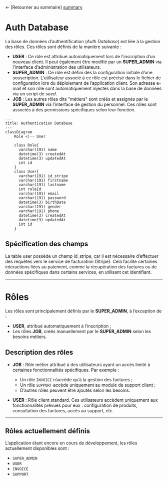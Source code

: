← [Retourner au sommaire] [summary]


# Auth Database

La base de données d’authentification (*Auth Database*) est liée à la gestion des rôles. Ces rôles sont définis de la manière suivante :

- **USER** : Ce rôle est attribué automatiquement lors de l’inscription d’un nouveau client. Il peut également être modifié par un **SUPER_ADMIN** via l’interface d’administration des utilisateurs.
- **SUPER_ADMIN** : Ce rôle est défini dès la configuration initiale d’une souscription. L’utilisateur associé à ce rôle est précisé dans le fichier de configuration lors du déploiement de l’application client. Son adresse e-mail et son rôle sont automatiquement injectés dans la base de données via un script de *seed*.
- **JOB** : Les autres rôles dits "métiers" sont créés et assignés par le **SUPER_ADMIN** via l’interface de gestion du personnel. Ces rôles sont associés à des permissions spécifiques selon leur fonction.

```mermaid
---
title: Authentication Database
---
classDiagram
    Role <|-- User
    
    class Role{
      varchar(191) name
      datetime(3) createdAt
      datetime(3) updatedAt
      int id
    }
    class User{
      varchar(191) id_stripe
      varchar(191) firstname
      varchar(191) lastname
      int roleId
      varchar(191) email
      varchar(191) password
      datetime(3) birthDate
      varchar(191) gender
      varchar(191) phone
      datetime(3) createdAt
      datetime(3) updatedAt
      int id
    }

```

## Spécification des champs

La table user possède un champ id_stripe, car il est nécessaire d’effectuer des requêtes vers le service de facturation (Stripe). Cela facilite certaines interactions liées au paiement, comme la récupération des factures ou de données spécifiques dans certains services, en utilisant cet identifiant.

---

# Rôles

Les rôles sont principalement définis par le **SUPER_ADMIN**, à l’exception de :

- **USER**, attribué automatiquement à l’inscription ;
- Les rôles **JOB**, créés manuellement par le **SUPER_ADMIN** selon les besoins métiers.

## Description des rôles

- **JOB** : Rôle métier attribué à des utilisateurs ayant un accès limité à certaines fonctionnalités spécifiques. Par exemple :
    - Un rôle `INVOICE` n’accède qu’à la gestion des factures ;
    - Un rôle `SUPPORT` accède uniquement au module de support client ;
    - D’autres rôles peuvent être ajoutés selon les besoins.

- **USER** : Rôle client standard. Ces utilisateurs accèdent uniquement aux fonctionnalités prévues pour eux : configuration de produits, consultation des factures, accès au support, etc.

---

## Rôles actuellement définis

L’application étant encore en cours de développement, les rôles actuellement disponibles sont :

- `SUPER_ADMIN`
- `USER`
- `INVOICE`
- `SUPPORT`



[summary]: ../../README.md
